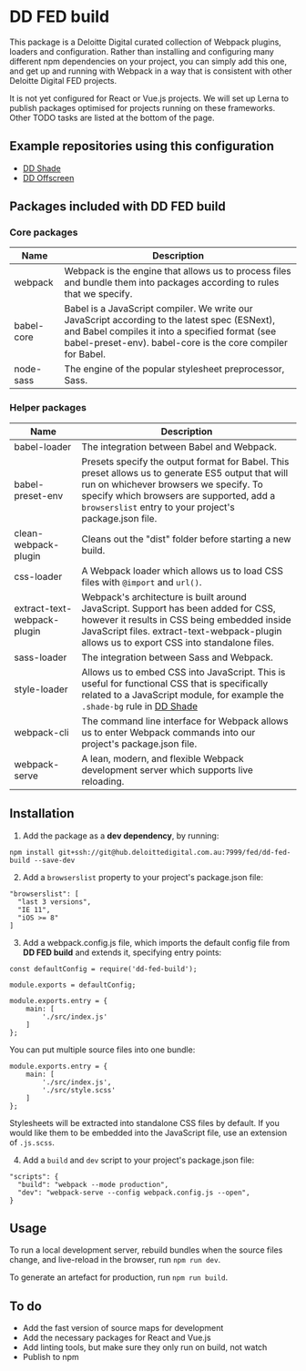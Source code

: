 # DD FED build

This package is a Deloitte Digital curated collection of Webpack plugins, loaders and configuration. Rather than installing and configuring many different npm dependencies on your project, you can simply add this one, and get up and running with Webpack in a way that is consistent with other Deloitte Digital FED projects.

It is not yet configured for React or Vue.js projects. We will set up Lerna to publish packages optimised for projects running on these frameworks. Other TODO tasks are listed at the bottom of the page.

## Example repositories using this configuration

- [DD Shade](https://hub.deloittedigital.com.au/stash/projects/FED/repos/dd-shade/browse)
- [DD Offscreen](https://hub.deloittedigital.com.au/stash/projects/FED/repos/dd-offscreen/browse)

## Packages included with DD FED build

### Core packages

| Name                        | Description                                                                                                                                                                                                                                                |
|-----------------------------|------------------------------------------------------------------------------------------------------------------------------------------------------------------------------------------------------------------------------------------------------------|
| webpack                     | Webpack is the engine that allows us to process files and bundle them into packages according to rules that we specify.                                                                                                                                    |
| babel-core                  | Babel is a JavaScript compiler. We write our JavaScript according to the latest spec (ESNext), and Babel compiles it into a specified format (see babel-preset-env). babel-core is the core compiler for Babel.                                            |
| node-sass                   | The engine of the popular stylesheet preprocessor, Sass.                                                                                                                                                                                                   |

### Helper packages

| Name                        | Description                                                                                                                                                                                                                                                |
|-----------------------------|------------------------------------------------------------------------------------------------------------------------------------------------------------------------------------------------------------------------------------------------------------|
| babel-loader                | The integration between Babel and Webpack.                                                                                                                                                                                                                 |
| babel-preset-env            | Presets specify the output format for Babel. This preset allows us to generate ES5 output that will run on whichever browsers we specify. To specify which browsers are supported, add a `browserslist` entry to your project's package.json file.         |
| clean-webpack-plugin        | Cleans out the "dist" folder before starting a new build.                                                                                                                                                                                                  |
| css-loader                  | A Webpack loader which allows us to load CSS files with `@import` and `url()`.                                                                                                                                                                             |
| extract-text-webpack-plugin | Webpack's architecture is built around JavaScript. Support has been added for CSS, however it results in CSS being embedded inside JavaScript files. extract-text-webpack-plugin allows us to export CSS into standalone files.                            |
| sass-loader                 | The integration between Sass and Webpack.                                                                                                                                                                                                                  |
| style-loader                | Allows us to embed CSS into JavaScript. This is useful for functional CSS that is specifically related to a JavaScript module, for example the `.shade-bg` rule in [DD Shade](https://hub.deloittedigital.com.au/stash/projects/FED/repos/dd-shade/browse) |
| webpack-cli                 | The command line interface for Webpack allows us to enter Webpack commands into our project's package.json file.                                                                                                                                           |
| webpack-serve               | A lean, modern, and flexible Webpack development server which supports live reloading.                                                                                                                                                                     |

## Installation

1. Add the package as a **dev dependency**, by running:

`npm install git+ssh://git@hub.deloittedigital.com.au:7999/fed/dd-fed-build --save-dev`

2. Add a `browserslist` property to your project's package.json file:

```
"browserslist": [
  "last 3 versions",
  "IE 11",
  "iOS >= 8"
]
```

3. Add a webpack.config.js file, which imports the default config file from **DD FED build** and extends it, specifying entry points:

```
const defaultConfig = require('dd-fed-build');

module.exports = defaultConfig;

module.exports.entry = {
	main: [
		'./src/index.js'
	]
};
```

You can put multiple source files into one bundle:

```
module.exports.entry = {
	main: [
		'./src/index.js',
		'./src/style.scss'
	]
};
```

Stylesheets will be extracted into standalone CSS files by default. If you would like them to be embedded into the JavaScript file, use an extension of `.js.scss`.

4. Add a `build` and `dev` script to your project's package.json file:

```
"scripts": {
  "build": "webpack --mode production",
  "dev": "webpack-serve --config webpack.config.js --open",
}
```

## Usage

To run a local development server, rebuild bundles when the source files change, and live-reload in the browser, run `npm run dev`.

To generate an artefact for production, run `npm run build`.


## To do

- Add the fast version of source maps for development
- Add the necessary packages for React and Vue.js
- Add linting tools, but make sure they only run on build, not watch
- Publish to npm
